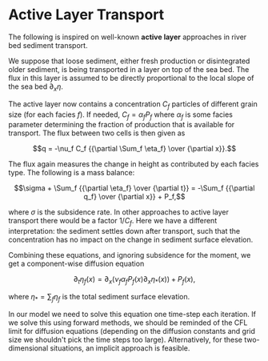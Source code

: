 # Active Layer Transport

The following is inspired on well-known **active layer** approaches in river bed sediment transport.

We suppose that loose sediment, either fresh production or disintegrated older sediment, is being transported in a layer on top of the sea bed. The flux in this layer is assumed to be directly proportional to the local slope of the sea bed $\partial_x \eta$.

The active layer now contains a concentration $C_f$ particles of different grain size (for each facies $f$). If needed, $C_f = \alpha_f P_f$ where $\alpha_f$ is some facies parameter determining the fraction of production that is available for transport. The flux between two cells is then given as

$$q = -\nu_f C_f {{\partial \Sum_f \eta_f} \over {\partial x}}.$$

The flux again measures the change in height as contributed by each facies type. The following is a mass balance:

$$\sigma + \Sum_f {{\partial \eta_f} \over {\partial t}} = -\Sum_f {{\partial q_f} \over {\partial x}} + P_f,$$

where $\sigma$ is the subsidence rate. In other approaches to active layer transport there would be a factor $1/C_f$. Here we have a different interpretation: the sediment settles down after transport, such that the concentration has no impact on the change in sediment surface elevation.

Combining these equations, and ignoring subsidence for the moment, we get a component-wise diffusion equation

$$\partial_t \eta_f(x) = \partial_x (\nu_f \alpha_f P_f(x) \partial_x \eta_{*}(x)) + P_f(x),$$

where $\eta_{*} = \sum_f \eta_f$ is the total sediment surface elevation.

In our model we need to solve this equation one time-step each iteration. If we solve this using forward methods, we should be reminded of the CFL limit for diffusion equations (depending on the diffusion constants and grid size we shouldn't pick the time steps too large). Alternatively, for these two-dimensional situations, an implicit approach is feasible.
